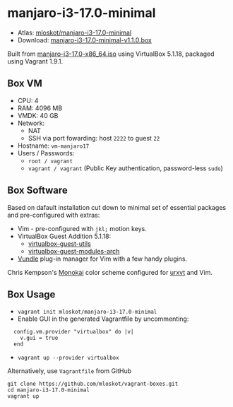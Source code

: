 # manjaro-i3-17.0-minimal

* Atlas: [mloskot/manjaro-i3-17.0-minimal](https://atlas.hashicorp.com/mloskot/boxes/manjaro-i3-17.0-minimal/)
* Download: [manjaro-i3-17.0-minimal-v1.1.0.box](https://github.com/mloskot/vagrant-boxes/releases/download/manjaro-i3-17.0-minimal-v1.1.0/manjaro-i3-17.0-minimal-v1.1.0.box)

Built from [manjaro-i3-17.0-x86_64.iso](https://sourceforge.net/projects/manjarolinux/files/community/i3/17.0/)
using VirtualBox 5.1.18, packaged using Vagrant 1.9.1.

## Box VM

* CPU: 4
* RAM: 4096 MB
* VMDK: 40 GB
* Network:
  * NAT
  * SSH via port fowarding: host `2222` to guest `22`
* Hostname: `vm-manjaro17`
* Users / Passwords:
  * `root / vagrant`
  * `vagrant / vagrant` (Public Key authentication, password-less `sudo`)

## Box Software

Based on dafault installation cut down to minimal set of essential packages and pre-configured with extras:

* Vim - pre-configured with `jkl;` motion keys.
* VirtualBox Guest Addition 5.1.18:
  * [virtualbox-guest-utils](https://www.archlinux.org/packages/?name=virtualbox-guest-utils)
  * [virtualbox-guest-modules-arch](https://www.archlinux.org/packages/?name=virtualbox-guest-modules-arch)
* [Vundle](https://github.com/VundleVim) plug-in manager for Vim with a few handy plugins.

Chris Kempson's [Monokai](https://chriskempson.github.io/base16/#monokai) color scheme configured for
[urxvt](https://wiki.archlinux.org/index.php/rxvt-unicode) and Vim.

## Box Usage

* `vagrant init mloskot/manjaro-i3-17.0-minimal`
* Enable GUI in the generated Vagrantfile by uncommenting:
```
  config.vm.provider "virtualbox" do |v|
    v.gui = true
  end 
```
* `vagrant up --provider virtualbox`

Alternatively, use `Vagrantfile` from GitHub
```
git clone https://github.com/mloskot/vagrant-boxes.git
cd manjaro-i3-17.0-minimal
vagrant up
```
